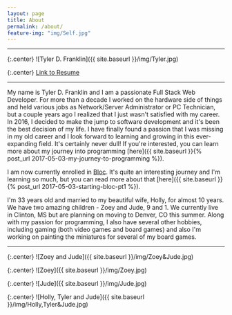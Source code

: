 ```yaml
---
layout: page
title: About
permalink: /about/
feature-img: "img/Self.jpg"
---
```

---

{:.center}
![Tyler D. Franklin]({{ site.baseurl }}/img/Tyler.jpg)

{:.center}
[Link to Resume](https://drive.google.com/open?id=1cIC_3z2_KdITgMvuE2pQRkvpMEw_crQZ)

---

My name is Tyler D. Franklin and I am a passionate Full Stack Web Developer.  For more than a decade I worked on the hardware side of things and held various jobs as Network/Server Administrator or PC Technician, but a couple years ago I realized that I just wasn't satisfied with my career.  In 2016, I decided to make the jump to software development and it's been the best decision of my life.  I have finally found a passion that I was missing in my old career and I look forward to learning and growing in this ever-expanding field.  It's certainly never dull!  If you're interested, you can learn more about my journey into programming [here]({{ site.baseurl }}{% post_url 2017-05-03-my-journey-to-programming %}).

I am now currently enrolled in [Bloc](https://www.bloc.io).  It's quite an interesting journey and I'm learning so much, but you can read more about that [here]({{ site.baseurl }}{% post_url 2017-05-03-starting-bloc-pt1 %}).

I'm 33 years old and married to my beautiful wife, Holly, for almost 10 years.  We have two amazing children - Zoey and Jude, 9 and 1.  We currently live in Clinton, MS but are planning on moving to Denver, CO this summer.  Along with my passion for programming, I also have several other hobbies, including gaming (both video games and board games) and also I'm working on painting the miniatures for several of my board games.

---

{:.center}
![Zoey and Jude]({{ site.baseurl }}/img/Zoey&Jude.jpg)

{:.center}
![Zoey]({{ site.baseurl }}/img/Zoey.jpg)

{:.center}
![Jude]({{ site.baseurl }}/img/Jude.jpg)

{:.center}
![Holly, Tyler and Jude]({{ site.baseurl }}/img/Holly,Tyler&Jude.jpg)